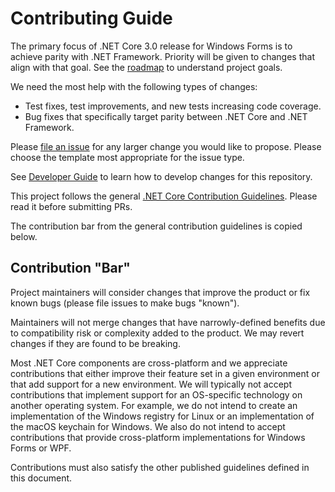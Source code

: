 # Contributing Guide

The primary focus of .NET Core 3.0 release for Windows Forms is to achieve parity with .NET Framework. Priority will be given to changes that align with that goal. See the [roadmap](../roadmap.md) to understand project goals.

We need the most help with the following types of changes:

* Test fixes, test improvements, and new tests increasing code coverage.
* Bug fixes that specifically target parity between .NET Core and .NET Framework.

Please [file an issue][issues] for any larger change you would like to propose. Please choose the template most appropriate for the issue type.

See [Developer Guide](developer-guide.md) to learn how to develop changes for this repository.

This project follows the general [.NET Core Contribution Guidelines][corefx-contribution-guidelines]. Please read it before submitting PRs.

The contribution bar from the general contribution guidelines is copied below.

## Contribution "Bar"

Project maintainers will consider changes that improve the product or fix known bugs (please file issues to make bugs "known").

Maintainers will not merge changes that have narrowly-defined benefits due to compatibility risk or complexity added to the product. We may revert changes if they are found to be breaking.

Most .NET Core components are cross-platform and we appreciate contributions that either improve their feature set in a given environment or that add support for a new environment. We will typically not accept contributions that implement support for an OS-specific technology on another operating system. For example, we do not intend to create an implementation of the Windows registry for Linux or an implementation of the macOS keychain for Windows. We also do not intend to accept contributions that provide cross-platform implementations for Windows Forms or WPF.

Contributions must also satisfy the other published guidelines defined in this document.

[comment]: <> (URI Links)

[issues]: https://github.com/dotnet/winforms/issues
[corefx-contribution-guidelines]: https://github.com/dotnet/corefx/blob/master/Documentation/project-docs/contributing.md